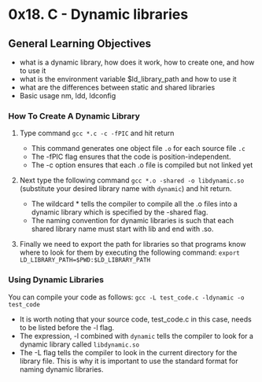 # 0x18. C - Dynamic libraries

## General Learning Objectives

* what is a dynamic library, how does it work, how to create one, and how to use it
* what is the environment variable $ld_library_path and how to use it
* what are the differences between static and shared libraries
* Basic usage nm, ldd, ldconfig


### How To Create A Dynamic Library
1. Type command `gcc *.c -c -fPIC` and hit return
	* This command generates one object file `.o` for each source file `.c`
	* The -fPIC flag ensures that the code is position-independent.
	* The -c option ensures that each .o file is compiled but not linked yet

2. Next type the following command `gcc *.o -shared -o libdynamic.so` (substitute your desired library name with `dynamic`) and hit return.
	* The wildcard \* tells the compiler to compile all the .o files into a dynamic library which is specified by the -shared flag.
	* The naming convention for dynamic libraries is such that each shared library name must start with lib and end with .so.

3. Finally we need to export the path for libraries so that programs know where to look for them by executing the following command: `export LD_LIBRARY_PATH=$PWD:$LD_LIBRARY_PATH`


### Using Dynamic Libraries
You can compile your code as follows:
`gcc -L test_code.c -ldynamic -o test_code`

* It is worth noting that your source code, test_code.c in this case, needs to be listed before the -l flag.
* The expression, -l combined with `dynamic` tells the compiler to look for a dynamic library called `libdynamic.so`
* The -L flag tells the compiler to look in the current directory for the library file. This is why it is important to use the standard format for naming dynamic libraries.

